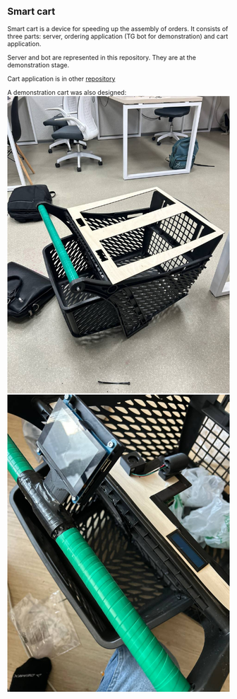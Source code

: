## Smart cart
Smart cart is a device for speeding up the assembly of orders. It consists of three parts: server, ordering application (TG bot for demonstration) and cart application.

Server and bot are represented in this repository. They are at the demonstration stage.

Cart application is in other [repository](https://github.com/Gugush284/Smart-Cart-Device.git)

A demonstration cart was also designed:
![1](https://github.com/Gugush284/Smart-Cart/blob/89dc21c2b31b22cdab51753f2951cc3f57a45390/IMG_20240608_193530_166.jpg)
![3](https://github.com/Gugush284/Smart-Cart/blob/89dc21c2b31b22cdab51753f2951cc3f57a45390/IMG_20240608_193601_053.jpg)

